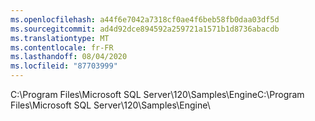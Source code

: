 ```yaml
---
ms.openlocfilehash: a44f6e7042a7318cf0ae4f6beb58fb0daa03df5d
ms.sourcegitcommit: ad4d92dce894592a259721a1571b1d8736abacdb
ms.translationtype: MT
ms.contentlocale: fr-FR
ms.lasthandoff: 08/04/2020
ms.locfileid: "87703999"
---
```

<span data-ttu-id="cac81-101">C:\\Program Files\\Microsoft SQL Server\\120\\Samples\\Engine</span><span class="sxs-lookup"><span data-stu-id="cac81-101">C:\\Program Files\\Microsoft SQL Server\\120\\Samples\\Engine</span></span>\\
